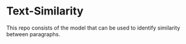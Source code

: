 # Text-Similarity
This repo consists of the model that can be used to identify similarity between paragraphs.
